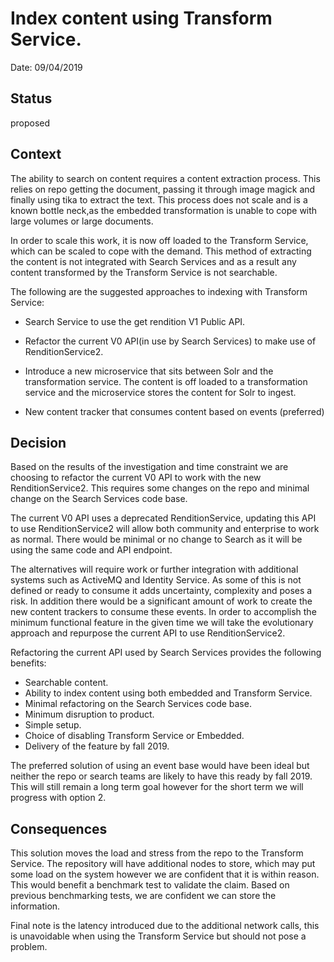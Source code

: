 # Index content using Transform Service.

Date: 09/04/2019

## Status

proposed

## Context

The ability to search on content requires a content extraction process. This relies on repo getting the document, passing it through image magick and finally using tika to extract the text. This process does not scale and is a known bottle neck,as the embedded transformation is unable to cope with large volumes or large documents.

In order to scale this work, it is now off loaded to the Transform Service, which can be scaled to cope with the demand. This method of extracting the content is not integrated with Search Services and as a result any content transformed by the Transform Service is not searchable.

The following are the suggested approaches to indexing with Transform Service:

* Search Service to use the get rendition V1 Public API.

* Refactor the current V0 API(in use by Search Services) to make use of RenditionService2.

* Introduce a new microservice that sits between Solr and the transformation service. The content is off loaded to a transformation service and the microservice stores the content for Solr to ingest.

* New content tracker that consumes content based on events (preferred)

## Decision

Based on the results of the investigation and time constraint we are choosing to refactor the current V0 API to work with the new RenditionService2. This requires some changes on the repo and minimal change on the Search Services code base.

The current V0 API uses a deprecated RenditionService, updating this API to use RenditionService2 will allow both community and enterprise to work as normal. There would be minimal or no change to Search as it will be using the same code and API endpoint.

The alternatives will require work or further integration with additional systems such as ActiveMQ and Identity Service. As some of this is not defined or ready to consume it adds uncertainty, complexity and poses a risk.
In addition there would be a significant amount of work to create the new content trackers to consume these events. In order to accomplish the minimum functional feature in the given time we will take the evolutionary approach and repurpose the current API to use RenditionService2.

Refactoring the current API used by Search Services provides the following benefits:
* Searchable content.
* Ability to index content using both embedded and Transform Service.
* Minimal refactoring on the Search Services code base.
* Minimum disruption to product.
* Simple setup.
* Choice of disabling Transform Service or Embedded.
* Delivery of the feature by fall 2019.

The preferred solution of using an event base would have been ideal but neither the repo or search teams are likely to have this ready by fall 2019. This will still remain a long term goal however for the short term we will progress with option 2.

## Consequences
This solution moves the load and stress from the repo to the Transform Service. The repository will have additional nodes to store, which may put some load on the system however we are confident that it is within reason. This would benefit a benchmark test to validate the claim. Based on previous benchmarking tests, we are confident we can store the information.

Final note is the latency introduced due to the additional network calls, this is unavoidable when using the Transform Service but should not pose a problem.
